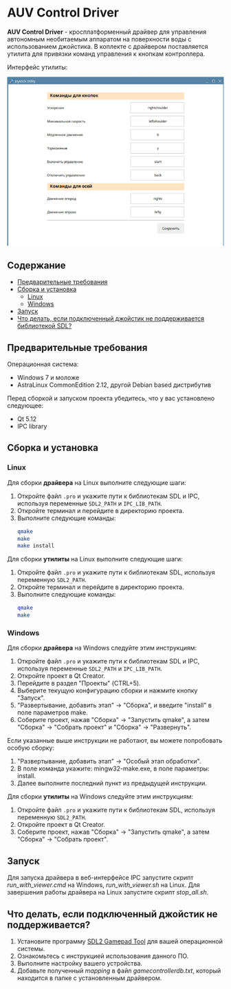 # AUV Control Driver

**AUV Control Driver** - кросплатформенный драйвер для управления автономным необитаемым аппаратом на поверхности воды с использованием джойстика.
В коплекте с драйвером поставляется утилита для привязки
команд управления к кнопкам контроллера.

Интерфейс утилиты:

![Интерфейс утилиты](/utility-interface.png)

## Содержание

- [Предварительные требования](#предварительные-требования)
- [Сборка и установка](#сборка-и-установка)
  - [Linux](#linux)
  - [Windows](#windows)
- [Запуск](#запуск)
- [Что делать, если подключенный джойстик не поддерживается библиотекой SDL?](#что-делать-геймпад-не-поддерживается-в-sdl)
 
## Предварительные требования

Операционная система:

- Windows 7 и моложе
- AstraLinux CommonEdition 2.12, другой Debian based дистрибутив

Перед сборкой и запуском проекта убедитесь, что у вас установлено следующее:

- Qt 5.12
- IPC library

## Сборка и установка

### Linux

Для сборки **драйвера** на Linux выполните следующие шаги:

1. Откройте файл `.pro` и укажите пути к библиотекам SDL и IPC, используя переменные `SDL2_PATH` и `IPC_LIB_PATH`.
2. Откройте терминал и перейдите в директорию проекта.
3. Выполните следующие команды:
   ```bash
   qmake
   make
   make install

Для сборки **утилиты** на Linux выполните следующие шаги:

1. Откройте файл `.pro` и укажите пути к библиотекам SDL, используя переменную `SDL2_PATH`.
2. Откройте терминал и перейдите в директорию проекта.
3. Выполните следующие команды:
   ```bash
   qmake
   make

### Windows

Для сборки **драйвера** на Windows следуйте этим инструкциям:

1. Откройте файл `.pro` и укажите пути к библиотекам SDL и IPC, используя переменные `SDL2_PATH` и `IPC_LIB_PATH`.
2. Откройте проект в Qt Creator.
3. Перейдите в раздел "Проекты" (CTRL+5).
4. Выберите текущую конфигурацию сборки и нажмите кнопку "Запуск".
5. "Развертывание, добавить этап" -> "Сборка", и введите "install" в поле параметров make.
6. Соберите проект, нажав "Сборка" -> "Запустить qmake", а затем "Сборка" -> "Собрать проект" и "Сборка" -> "Развернуть".

Если указанные выше инструкции не работают, вы можете попробовать особую сборку:

1. "Развертывание, добавить этап" -> "Особый этап обработки".
2. В поле команда укажите: mingw32-make.exe, в поле параметры: install.
3. Далее выполните последний пункт из предыдущей инструкции.

Для сборки **утилиты** на Windows следуйте этим инструкциям:

1. Откройте файл `.pro` и укажите пути к библиотекам SDL, используя переменную `SDL2_PATH`.
2. Откройте проект в Qt Creator.
3. Соберите проект, нажав "Сборка" -> "Запустить qmake", а затем "Сборка" -> "Собрать проект".

## Запуск

Для запуска драйвера в веб-интерфейсе IPC запустите скрипт *run_with_viewer.cmd* на Windows, *run_with_viewer.sh* на Linux. Для завершения работы драйвера
на Linux запустите скрипт *stop_all.sh*.

## Что делать, если подключенный джойстик не поддерживается?  <a name="что-делать-геймпад-не-поддерживается-в-sdl"></a>

1. Установите программу [SDL2 Gamepad Tool](https://generalarcade.com/gamepadtool/) для вашей операционной системы.
2. Ознакомьтесь с инструкцией использования данного ПО.
3. Выполните настройку вашего устройства.
4. Добавьте полученный *mapping*  в файл *gamecontrollerdb.txt*, который находится в папке с установленным драйвером.

